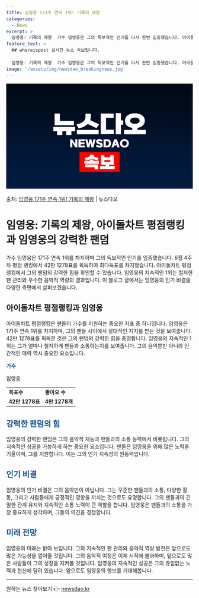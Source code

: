 ```yaml
---
title: 임영웅 171주 연속 1위! 기록의 제왕
categories:
  - News
excerpt: >
  임영웅: 기록의 제왕  가수 임영웅은 그의 독보적인 인기를 다시 한번 입증했습니다. 아이돌차트 평점랭킹에서 …
feature_text: >
  ## whereispost 실시간 뉴스 속보입니다.

  임영웅: 기록의 제왕  가수 임영웅은 그의 독보적인 인기를 다시 한번 입증했습니다. 아이돌차트 평점랭킹에서 …
image: '/assets/img/newsdao_breakingnews.jpg'
---
```


![뉴스다오 속보](/assets/img/newsdao_breakingnews.jpg)

<p>출처: <a href="https://newsdao.kr/4649" rel="dofollow">임영웅 171주 연속 1위! 기록의 제왕</a> | 뉴스다오</p>

<h1>임영웅: 기록의 제왕, 아이돌차트 평점랭킹과 임영웅의 강력한 팬덤</h1>
<p data-ke-size="size16">가수 임영웅은 171주 연속 1위를 차지하며 그의 독보적인 인기를 입증했습니다. 6월 4주차 평점 랭킹에서 42만 1278표를 획득하여 최다득표를 차지했습니다. 아이돌차트 평점 랭킹에서 그의 팬덤의 강력한 힘을 확인할 수 있습니다. 임영웅의 지속적인 1위는 철저한 팬 관리와 우수한 음악적 역량의 결과입니다. 이 블로그 글에서는 임영웅의 인기 비결을 다양한 측면에서 살펴보겠습니다.</p>

<h2>아이돌차트 평점랭킹과 임영웅</h2>
<p data-ke-size="size16">아이돌차트 평점랭킹은 팬들이 가수를 지원하는 중요한 지표 중 하나입니다. 임영웅은 171주 연속 1위를 차지하며, 그의 팬들 사이에서 절대적인 지지를 받는 것을 보여줍니다. 42만 1278표를 획득한 것은 그의 팬덤의 강력한 힘을 증명합니다. 임영웅의 지속적인 1위는 그가 얼마나 철저하게 팬들과 소통하는지를 보여줍니다. 그의 음악뿐만 아니라 인간적인 매력 역시 중요한 요소입니다.</p>

<p data-ke-size="size16"><b><span style="color: #1a5490;">가수</span></b></p>
<p data-ke-size="size16">임영웅</p>

<table>
  <tr>
    <td><b>득표수</b></td>
    <td><b>좋아요 수</b></td>
  </tr>
  <tr>
    <td style="text-align: center; height: 17px;"><b>42만 1278표</b></td>
    <td style="text-align: center; height: 17px;"><b>4만 1278개</b></td>
  </tr>  
</table>

<h2><span style="color: #1a5490;">강력한 팬덤의 힘</span></h2>
<p data-ke-size="size16">임영웅의 강력한 팬덤은 그의 음악적 재능과 팬들과의 소통 능력에서 비롯됩니다. 그의 지속적인 성공을 가능하게 하는 중요한 요소입니다. 팬들은 임영웅을 위해 많은 노력을 기울이며, 그를 지원합니다. 이는 그의 인기 지속성의 원동력입니다.</p>

<h2><span style="color: #1a5490;">인기 비결</span></h2>
<p data-ke-size="size16">임영웅의 인기 비결은 그의 음악만이 아닙니다. 그는 꾸준한 팬들과의 소통, 다양한 활동, 그리고 사람들에게 긍정적인 영향을 끼치는 것으로도 유명합니다. 그의 팬들과의 긴밀한 관계 유지와 지속적인 소통 노력이 큰 역할을 합니다. 임영웅은 팬들과의 소통을 가장 중요하게 생각하며, 그들의 의견을 경청합니다.</p>

<h2><span style="color: #1a5490;">미래 전망</span></h2>
<p data-ke-size="size16">임영웅의 미래는 밝아 보입니다. 그의 지속적인 팬 관리와 음악적 역량 발전은 앞으로도 많은 가능성을 열어줄 것입니다. 그의 음악적 여정은 이제 시작에 불과하며, 앞으로도 많은 사람들이 그의 성장을 지켜볼 것입니다. 임영웅의 지속적인 성공은 그의 끊임없는 노력과 헌신에 달려 있습니다. 앞으로도 임영웅의 행보를 기대해봅니다.</p>

<hr>

<p data-ke-size="size16"></p>
<p data-ke-size="size16"></p> 

원하는 뉴스 찾아보기 👉 <a href="https://newsdao.kr" rel="dofollow">newsdao.kr</a>


